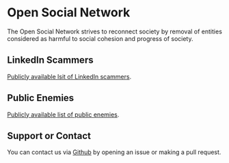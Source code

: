 # Open Social Network
The Open Social Network strives to reconnect society by removal of entities considered as harmful to social cohesion and progress of society.

## LinkedIn Scammers

[Publicly available lsit of LinkedIn scammers]({{site.baseurl}}/linkedin-scammers).

## Public Enemies

[Publicly available list of public enemies]({{site.baseurl}}/public-enemies).

## Support or Contact

You can contact us via [Github](https://github.com/) by opening an issue or making a pull request.

